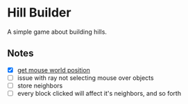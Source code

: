 # Hill Builder

A simple game about building hills.

## Notes

- [x] [get mouse world position](https://bevyengine.org/examples/3d-rendering/3d-viewport-to-world/)
- [ ] issue with ray not selecting mouse over objects
- [ ] store neighbors
- [ ] every block clicked will affect it's neighbors, and so forth
